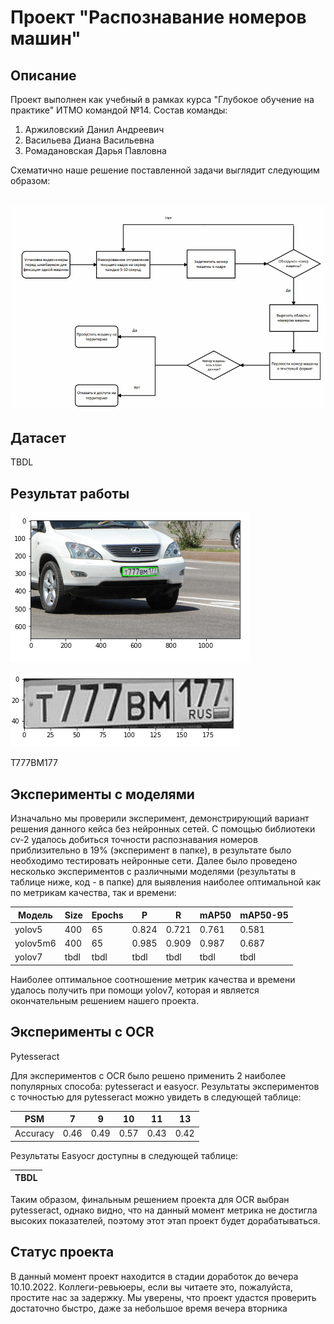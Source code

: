 # Проект "Распознавание номеров машин" 

## Описание
Проект выполнен как учебный в рамках курса "Глубокое обучение на практике" ИТМО командой №14. Состав команды:
1. Аржиловский Данил Андреевич
2. Васильева Диана Васильевна
3. Ромадановская Дарья Павловна

Схематично наше решение поставленной задачи выглядит следующим образом:
## ![Baseline](https://github.com/MarkDAHatson/deep_learning_2022_14t/blob/main/baseline.PNG)

## Датасет
TBDL 

## Результат работы
![Пикча](https://github.com/MarkDAHatson/deep_learning_2022_14t/blob/main/detection_number.PNG)

![Пикча2](https://github.com/MarkDAHatson/deep_learning_2022_14t/blob/main/number_car.PNG)

Т777ВМ177

## Эксперименты с моделями
Изначально мы проверили эксперимент, демонстрирующий вариант решения данного кейса без нейронных сетей. С помощью библиотеки cv-2 удалось добиться точности распознавания номеров приблизительно в 19% (эксперимент в папке), в результате было необходимо тестировать нейронные сети. Далее было проведено несколько экспериментов с различными моделями (результаты в таблице ниже, код - в папке) для выявления наиболее оптимальной как по метрикам качества, так и времени:

| Модель    | Size  | Epochs  | P     | R     | mAP50  |  mAP50-95  |
| --------- | ----  | ------- | ----- | ----- | -----  | --------   | 
| yolov5    | 400   | 65      | 0.824 | 0.721 | 0.761  | 0.581      |
| yolov5m6  | 400   | 65      | 0.985 | 0.909 | 0.987  | 0.687      |
| yolov7    | tbdl  | tbdl    | tbdl  | tbdl  | tbdl   | tbdl       |

Наиболее оптимальное соотношение метрик качества и времени удалось получить при помощи yolov7, которая и является окончательным решением нашего проекта.

## Эксперименты с OCR
Pytesseract

Для экспериментов с OCR было решено применить 2 наиболее популярных способа: pytesseract и easyocr. Результаты экспериментов с точностью для pytesseract можно увидеть в следующей таблице:

| PSM       | 7 | 9 | 10 | 11 | 13 |  
| --------- | ----  | ------- | ----- | ----- | ---- |
| Accuracy  | 0.46 | 0.49 | 0.57 | 0.43 | 0.42 |

Результаты Easyocr доступны в следующей таблице:

| TBDL |
| ---- |

Таким образом, финальным решением проекта для OCR выбран pytesseract, однако видно, что на данный момент метрика не достигла высоких показателей, поэтому этот этап проект будет дорабатываться.

## Статус проекта
В данный момент проект находится в стадии доработок до вечера 10.10.2022.
Коллеги-ревьюеры, если вы читаете это, пожалуйста, простите нас за задержку. Мы уверены, что проект удастся проверить достаточно быстро, даже за небольшое время вечера вторника
